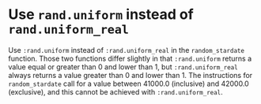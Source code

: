 # Use `rand.uniform` instead of `rand.uniform_real`

Use `:rand.uniform` instead of `:rand.uniform_real` in the `random_stardate` function. Those two functions differ slightly in that `:rand.uniform` returns a value equal or greater than 0 and lower than 1, but `:rand.uniform_real` always returns a value greater than 0 and lower than 1. The instructions for `random_stardate` call for a value between 41000.0 (inclusive) and 42000.0 (exclusive), and this cannot be achieved with `:rand.uniform_real`.
